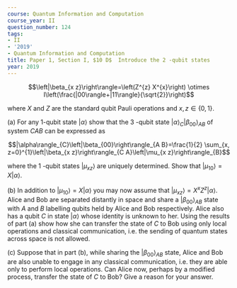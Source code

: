 ```yaml
---
course: Quantum Information and Computation
course_year: II
question_number: 124
tags:
- II
- '2019'
- Quantum Information and Computation
title: Paper 1, Section I, $10 D$  Introduce the 2 -qubit states
year: 2019
---
```




$$\left|\beta_{x z}\right\rangle=\left(Z^{z} X^{x}\right) \otimes I\left(\frac{|00\rangle+|11\rangle}{\sqrt{2}}\right)$$

where $X$ and $Z$ are the standard qubit Pauli operations and $x, z \in\{0,1\}$.

(a) For any 1-qubit state $|\alpha\rangle$ show that the 3 -qubit state $|\alpha\rangle_{C}\left|\beta_{00}\right\rangle_{A B}$ of system $C A B$ can be expressed as

$$|\alpha\rangle_{C}\left|\beta_{00}\right\rangle_{A B}=\frac{1}{2} \sum_{x, z=0}^{1}\left|\beta_{x z}\right\rangle_{C A}\left|\mu_{x z}\right\rangle_{B}$$

where the 1 -qubit states $\left|\mu_{x z}\right\rangle$ are uniquely determined. Show that $\left|\mu_{10}\right\rangle=X|\alpha\rangle$.

(b) In addition to $\left|\mu_{10}\right\rangle=X|\alpha\rangle$ you may now assume that $\left|\mu_{x z}\right\rangle=X^{x} Z^{z}|\alpha\rangle$. Alice and Bob are separated distantly in space and share a $\left|\beta_{00}\right\rangle_{A B}$ state with $A$ and $B$ labelling qubits held by Alice and Bob respectively. Alice also has a qubit $C$ in state $|\alpha\rangle$ whose identity is unknown to her. Using the results of part (a) show how she can transfer the state of $C$ to Bob using only local operations and classical communication, i.e. the sending of quantum states across space is not allowed.

(c) Suppose that in part (b), while sharing the $\left|\beta_{00}\right\rangle_{A B}$ state, Alice and Bob are also unable to engage in any classical communication, i.e. they are able only to perform local operations. Can Alice now, perhaps by a modified process, transfer the state of $C$ to Bob? Give a reason for your answer.